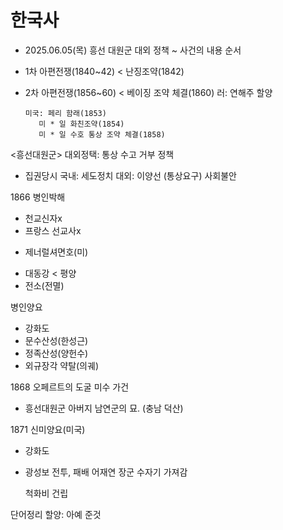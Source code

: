 # 한국사
 - 2025.06.05(목)
 흥선 대원군 대외 정책
  ~ 사건의 내용 순서


* 1차 아편전쟁(1840~42)
  < 난징조약(1842)
* 2차 아편전쟁(1856~60)
  < 베이징 조약 체결(1860)
      러: 연해주 할양 


      미국: 페리 함래(1853)
         미 * 일 화친조약(1854)
         미 * 일 수호 통상 조약 체결(1858)

<흥선대원군> 대외정택: 통상 수고 거부 정책
* 집권당시
국내: 세도정치
대외: 이양선
      (통상요구)
       사회불안


 1866
병인박해
- 천교신자x
- 프랑스 선교사x
* 제너럴셔면호(미)
- 대동강 < 평양
- 전소(전멸)

병인양요
- 강화도
- 문수산성(한성근)
- 정족산성(양헌수)
- 외규장각 약탈(의궤)

1868
오페르트의 도굴 미수 가건
- 흥선대원군 아버지 남연군의 묘.
                   (충남 덕산)

1871
신미양요(미국)
- 강화도
- 광성보 전투, 패배
  어재연 장군
   수자기 가져감

  척화비 건립


단어정리
할양: 아예 준것